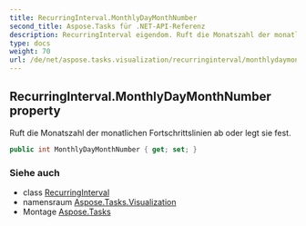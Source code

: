 ```yaml
---
title: RecurringInterval.MonthlyDayMonthNumber
second_title: Aspose.Tasks für .NET-API-Referenz
description: RecurringInterval eigendom. Ruft die Monatszahl der monatlichen Fortschrittslinien ab oder legt sie fest.
type: docs
weight: 70
url: /de/net/aspose.tasks.visualization/recurringinterval/monthlydaymonthnumber/
---
```

## RecurringInterval.MonthlyDayMonthNumber property

Ruft die Monatszahl der monatlichen Fortschrittslinien ab oder legt sie fest.

```csharp
public int MonthlyDayMonthNumber { get; set; }
```

### Siehe auch

* class [RecurringInterval](../)
* namensraum [Aspose.Tasks.Visualization](../../recurringinterval/)
* Montage [Aspose.Tasks](../../../)


